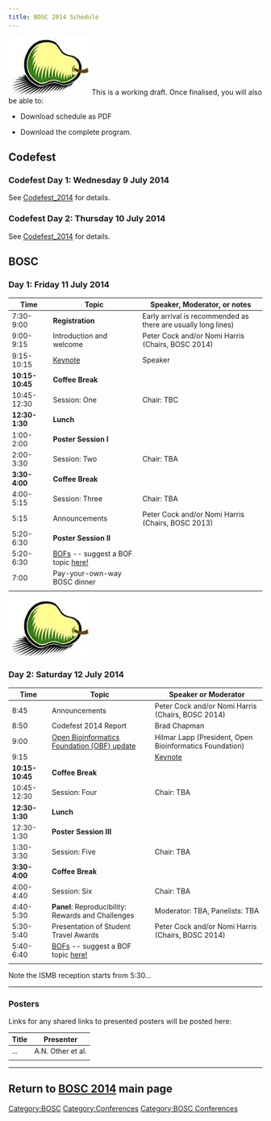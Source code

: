 ```yaml
---
title: BOSC 2014 Schedule
---
```


![BOSC logo|link=BOSC\_2014](Pear.png "fig:BOSC logo|link=BOSC_2014")
This is a working draft. Once finalised, you will also be able to:

- Download schedule as PDF

- Download the complete program.

Codefest
--------

### Codefest Day 1: Wednesday 9 July 2014

See [Codefest\_2014](Codefest_2014 "wikilink") for details.

### Codefest Day 2: Thursday 10 July 2014

See [Codefest\_2014](Codefest_2014 "wikilink") for details.

BOSC
----

### Day 1: Friday 11 July 2014

| Time            | Topic                                                                                       | Speaker, Moderator, or notes                                  |
|-----------------|---------------------------------------------------------------------------------------------|---------------------------------------------------------------|
| 7:30-9:00       | **Registration**                                                                            | Early arrival is recommended as there are usually long lines) |
| 9:00-9:15       | Introduction and welcome                                                                    | Peter Cock and/or Nomi Harris (Chairs, BOSC 2014)             |
| 9:15-10:15      | [Keynote](BOSC_2014_Keynote_Speakers "wikilink")                                            | Speaker                                                       |
| **10:15-10:45** | **Coffee Break**                                                                            |                                                               |
| 10:45-12:30     | Session: One                                                                                | Chair: TBC                                                    |
| **12:30-1:30**  | **Lunch**                                                                                   |                                                               |
| 1:00-2:00       | **Poster Session I**                                                                        |                                                               |
| 2:00-3:30       | Session: Two                                                                                | Chair: TBA                                                    |
| **3:30-4:00**   | **Coffee Break**                                                                            |                                                               |
| 4:00-5:15       | Session: Three                                                                              | Chair: TBA                                                    |
| 5:15            | Announcements                                                                               | Peter Cock and/or Nomi Harris (Chairs, BOSC 2013)             |
| 5:20-6:30       | **Poster Session II**                                                                       |                                                               |
| 5:20-6:30       | [BOFs](BOSC_2014/BOFs "wikilink") -- suggest a BOF topic [here!](BOSC_2014/BOFs "wikilink") |                                                               |
| 7:00            | Pay-your-own-way BOSC dinner                                                                |                                                               |
||

  
![BOSC logo|link=BOSC\_2014](Pear.png "fig:BOSC logo|link=BOSC_2014")

### Day 2: Saturday 12 July 2014

| Time            | Topic                                                                                       | Speaker or Moderator                                    |
|-----------------|---------------------------------------------------------------------------------------------|---------------------------------------------------------|
| 8:45            | Announcements                                                                               | Peter Cock and/or Nomi Harris (Chairs, BOSC 2014)       |
| 8:50            | Codefest 2014 Report                                                                        | Brad Chapman                                            |
| 9:00            | [Open Bioinformatics Foundation (OBF) update](http://www.open-bio.org/wiki/Main_Page)       | Hilmar Lapp (President, Open Bioinformatics Foundation) |
| 9:15            | | [Keynote](BOSC_2014_Keynote_Speakers "wikilink")                                          | Speaker                                                 |
| **10:15-10:45** | **Coffee Break**                                                                            |                                                         |
| 10:45-12:30     | Session: Four                                                                               | Chair: TBA                                              |
| **12:30-1:30**  | **Lunch**                                                                                   |                                                         |
| 12:30-1:30      | **Poster Session III**                                                                      |                                                         |
| 1:30-3:30       | Session: Five                                                                               | Chair: TBA                                              |
| **3:30-4:00**   | **Coffee Break**                                                                            |                                                         |
| 4:00-4:40       | Session: Six                                                                                | Chair: TBA                                              |
| 4:40-5:30       | **Panel**: Reproducibility: Rewards and Challenges                                          | Moderator: TBA, Panelists: TBA                          |
| 5:30-5:40       | Presentation of Student Travel Awards                                                       | Peter Cock and/or Nomi Harris (Chairs, BOSC 2014)       |
| 5:40-6:40       | [BOFs](BOSC_2014/BOFs "wikilink") -- suggest a BOF topic [here!](BOSC_2014/BOFs "wikilink") |                                                         |
||

Note the ISMB reception starts from 5:30...

------------------------------------------------------------------------

### Posters

Links for any shared links to presented posters will be posted here:

| Title | Presenter         |
|-------|-------------------|
| ...   | A.N. Other et al. |
||

------------------------------------------------------------------------

Return to **[ BOSC 2014](BOSC_2014 "wikilink")** main page
----------------------------------------------------------

<Category:BOSC> <Category:Conferences> [Category:BOSC
Conferences](Category:BOSC_Conferences "wikilink")
